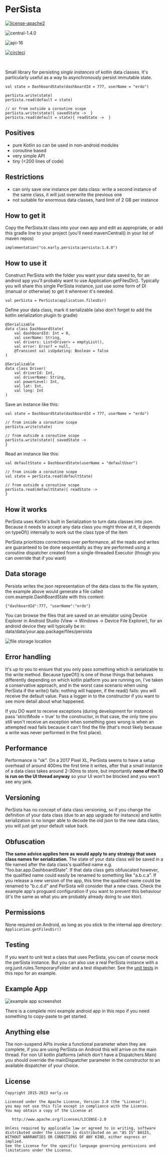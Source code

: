 # PerSista

[![license-apache2](https://img.shields.io/badge/license-Apache%202-blue.svg)](https://github.com/erdo/persista/blob/main/LICENSE.txt)

![central-1.4.0](https://img.shields.io/badge/central-1.4.0-green.svg)

![api-16](https://img.shields.io/badge/api-16%2B-orange.svg)

[![circleci](https://circleci.com/gh/erdo/persista/tree/main.svg?style=shield)](https://circleci.com/gh/erdo/persista/tree/main)

<br/>

Small library for persisting _single instances_ of kotlin data classes. It's particularly useful as a way to asynchronously persist immutable state.

```
val state = DashboardState(dashboardId = 777, userName = "erdo")

perSista.write(state)
perSista.read(default = state)

// or from outside a coroutine scope
perSista.write(state){ savedState ->  }
perSista.read(default = state){ readState ->  }

```

## Positives
- pure Kotlin so can be used in non-android modules
- coroutine based
- very simple API
- tiny (<200 lines of code)

## Restrictions
- can only save one instance per data class: write a second instance of the same class, it will just overwrite the previous one
- not suitable for enormous data classes, hard limit of 2 GB per instance

## How to get it

Copy the PerSista.kt class into your own app and edit as appropriate, or add this gradle line to your project (you'll need mavenCentral() in your list of maven repos)

```
implementation("co.early.persista:persista:1.4.0")
```

## How to use it

Construct PerSista with the folder you want your data saved to, for an android app you'll probably want to use Application.getFilesDir(). Typically you will share this single PerSista instance, just use some form of DI (manual or otherwise) to get it wherever it's needed.

```
val perSista = PerSista(application.filesDir)

```

Define your data class, mark it serializable (also don't forget to add the kotlin serialization plugin to gradle)

```
@Serializable
data class DashboardState(
    val dashboardId: Int = 0,
    val userName: String,
    val drivers: List<Driver> = emptyList(),
    val error: Error? = null,
    @Transient val isUpdating: Boolean = false
)

@Serializable
data class Driver(
    val driverId: Int,
    val driverName: String,
    val powerLevel: Int,
    val lat: Int,
    val long: Int
)
```

Save an instance like this:

```
val state = DashboardState(dashboardId = 777, userName = "erdo")

// from inside a coroutine scope
perSista.write(state)

// from outside a coroutine scope
perSista.write(state){ savedState ->
}
```

Read an instance like this:
```
val defaultState = DashboardState(userName = "defaultUser")

// from inside a coroutine scope
val state = perSista.read(defaultState)

// from outside a coroutine scope
perSista.read(defaultState){ readState ->
}
```

## How it works

PerSista uses Kotlin's built in Serialization to turn data classes into json. Because it needs to accept any data class you might throw at it, it depends on typeOf() internally to work out the class type of the item

PerSista prioritizes correctness over performance, all the reads and writes are guaranteed to be done sequentially as they are performed using a coroutine dispatcher created from a single-threaded Executor (though you can override that if you want)

## Data storage

Persista writes the json representation of the data class to the file system, the example above would generate a file called com.example.DashBoardState with this content:

```
{"dashboardId":777, "userName":"erdo"}
```

You can browse the files that are saved on an emulator using Device Explorer in Android Studio (View -> Windows -> Device File Explorer), for an android device they will typically be in: data/data/your.app.package/files/persista

![file storage location](filestorage.png)

## Error handling

It's up to you to ensure that you only pass something which is serializable to the write method. Because typeOf() is one of those things that behaves differently depending on which kotlin platform you are running on, I've taken a conservative approach, and in the worst case scenario when using PerSista if the write() fails: nothing will happen, if the read() fails: you will receive the default value. Pass a logger in to the constructor if you want to see more detail about what happened.

If you DO want to receive exceptions (during development for instance) pass 'strictMode = true' to the constructor, in that case, the only time you still won't receive an exception when something goes wrong is when an attempted read fails because it can't find the file (that's most likely because a write was never performed in the first place).

## Performance
Performance is "ok". On a 2017 Pixel XL, PerSista seems to have a setup overhead of around 400ms the first time it writes, after that a small instance of a data class takes around 2-30ms to store, but importantly **none of the IO is run on the UI thread anyway** so your UI won't be blocked and you won't see any jank.

## Versioning
PerSista has no concept of data class versioning, so if you change the definition of your data class (due to an app upgrade for instance) and kotlin serialization is no longer able to decode the old json to the new data class, you will just get your default value back.

## Obfuscation
**The same advice applies here as would apply to any strategy that uses class names for serialization**. The state of your data class will be saved in a file named after the data class's qualified name e.g. "foo.bar.app.DashboardState". If that data class gets obfuscated however, the qualified name could easily be renamed to something like "a.b.c.a". If you release a new version of the app, this time the qualified name could be renamed to "b.c.d.d" and PerSista will consider that a new class. Check the example app's proguard configuration if you want to prevent this behaviour (it's the same as what you are probably already doing to use ktor).

## Permissions
None required on Android, as long as you stick to the internal app directory: `Application.getFilesDir()`

## Testing
If you want to unit test a class that uses PerSista, you can of course mock the perSista instance. But you can also use a real PerSista instance with a org.junit.rules.TemporaryFolder and a test dispatcher. See the [unit tests](https://github.com/erdo/persista/blob/main/persista-lib/src/test/java/co/early/persista/PerSistaTest.kt) in this repo for an example.

## Example App

![example app screenshot](exampleapp.png)

There is a complete mini example android app in this repo if you need something to copy-paste to get started.

## Anything else
The non-suspend APIs invoke a functional parameter when they are complete, if you are using PerSista on Android this will arrive on the main thread. For non UI kotlin platforms (which don't have a Dispatchers.Main) you should override the mainDispatcher parameter in the constructor to an available dispatcher of your choice.

## License

    Copyright 2015-2023 early.co

    Licensed under the Apache License, Version 2.0 (the "License");
    you may not use this file except in compliance with the License.
    You may obtain a copy of the License at

       http://www.apache.org/licenses/LICENSE-2.0

    Unless required by applicable law or agreed to in writing, software
    distributed under the License is distributed on an "AS IS" BASIS,
    WITHOUT WARRANTIES OR CONDITIONS OF ANY KIND, either express or implied.
    See the License for the specific language governing permissions and
    limitations under the License.
